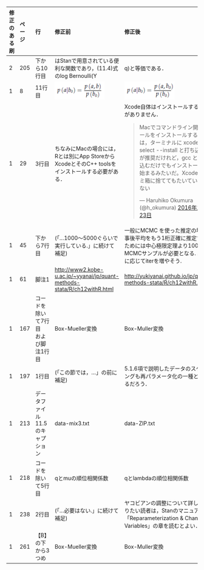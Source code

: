 | 修正のある刷 | ページ | 行 | 修正前 | 修正後 |
|:-----------|:------------|:------------|:------------|:------------|
| 2 | 205 | 下から10行目 | はStanで用意されている便利な関数であり，(11.4)式のlog Bernoulli(Y|q)と等価である． | (前の文と重複しているため削除) |
| 1 | 8 | 11行目 | ![fig01a](errata/fig01a.png) | ![fig01b](errata/fig01b.png) |
| 1 | 29 | 3行目 | ちなみにMacの場合には，Rとは別にApp StoreからXcodeとそのC++ toolsをインストールする必要がある． | Xcode自体はインストールする必要がありません．</br><blockquote class="twitter-tweet" data-lang="ja"><p lang="ja" dir="ltr">Macでコマンドライン開発ツールをインストールするには，ターミナルに xcode-select --install と打ち込むのが推奨だけれど，gcc と打ち込むだけでもインストールが始まるみたいだ。Xcodeはゴミ箱に捨ててもたいてい困らない</p>&mdash; Haruhiko Okumura (@h_okumura) <a href="https://twitter.com/h_okumura/status/790005951650631680">2016年10月23日</a></blockquote> |
| 1 | 45 | 下から7行目 | (「…1000～5000ぐらいで実行している.」に続けて補足) | 一般にMCMC を使った推定の場合，事後平均をもう1桁正確に推定するためには中心極限定理より100倍のMCMCサンプルが必要となる. 必要に応じてiterを増やそう. |
| 1 | 61 | 脚注1 | http://www2.kobe-u.ac.jp/~yyanai/jp/quant-methods-stata/R/ch12withR.html | http://yukiyanai.github.io/jp/quant-methods-stata/R/ch12withR.html |
| 1 | 167 | コードを除いて7行目</br>および脚注1行目 | Box-Mueller変換 | Box-Muller変換 |
| 1 | 197 | 1行目 | (「この節では，…」の前に補足) | 5.1.6項で説明したデータのスケーリングも再パラメータ化の一種と言えるだろう． |
| 1 | 213 | データファイル11.5のキャプション | data-mix3.txt | data-ZIP.txt |
| 1 | 218 | コードを除いて5行目 | qとmuの順位相関係数 | qとlambdaの順位相関係数 |
| 1 | 238 | 2行目 | (「…必要はない.」に続けて補足) | ヤコビアンの調整について詳しく知りたい読者は，Stanのマニュアルの「Reparameterization & Change of Variables」の章を読むとよい． |
| 1 | 261 | 【B】の下から3つめ | Box-Mueller変換 | Box-Muller変換 |
